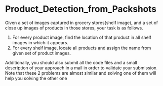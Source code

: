 # Product_Detection_from_Packshots
Given a set of images captured in grocery stores(shelf image), and a set of close up images of products in those stores, your task is as follows.

1. For every product image, find the location of that product in all shelf images in which it appears.
2. For every shelf image, locate all products and assign the name from given set of product images.
   
Additionally, you should also submit all the code files and a small description of your approach in a mail in order to validate your submission.
Note that these 2 problems are almost similar and solving one of them will help you solving the other one
